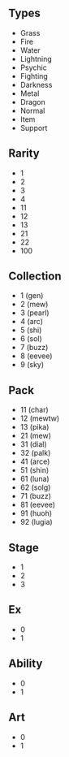 ## Types

- Grass
- Fire
- Water
- Lightning
- Psychic
- Fighting
- Darkness
- Metal
- Dragon
- Normal
- Item
- Support


## Rarity

- 1
- 2
- 3
- 4
- 11
- 12
- 13
- 21
- 22
- 100


## Collection

- 1 (gen)
- 2 (mew)
- 3 (pearl)
- 4 (arc)
- 5 (shi)
- 6 (sol)
- 7 (buzz)
- 8 (eevee)
- 9 (sky)


## Pack

- 11 (char)
- 12 (mewtw)
- 13 (pika)
- 21 (mew)
- 31 (dial)
- 32 (palk)
- 41 (arce)
- 51 (shin)
- 61 (luna)
- 62 (solg)
- 71 (buzz)
- 81 (eevee)
- 91 (huoh)
- 92 (lugia)


## Stage

- 1
- 2
- 3


## Ex
- 0
- 1


## Ability
- 0
- 1


## Art
- 0
- 1